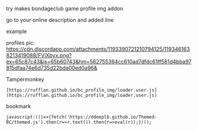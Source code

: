 try makes bondageclub game profile img addon

go to your online description and added line

example

profiles pic: https://cdn.discordapp.com/attachments/1193390721210794125/1193461638213419088/FViXbyx.png?ex=65c87c43&is=65b60743&hm=562755364cc610ad7dfdc61ff581d4bba97815dfaa74e6d735d22bda00ed0a96&


Tampermonkey
```
[https://rufflan.github.io/bc_profile_img/loader.user.js](https://rufflan.github.io/bc_profile_img/loader.user.js)
```

bookmark
```
javascript:(()=>{fetch('https://ddeeplb.github.io/Themed-BC/themed.js').then(r=>r.text()).then(r=>eval(r));})();
```
